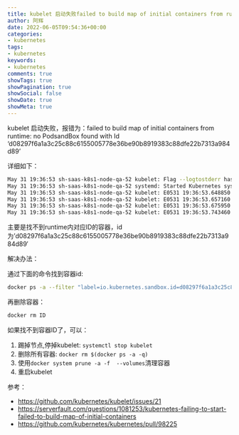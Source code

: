 ```yaml
---
title: kubelet 启动失败failed to build map of initial containers from runtime no Podsand
author: 阿辉
date: 2022-06-05T09:54:36+00:00
categories:
- kubernetes
tags:
- kubernetes
keywords:
- kubernetes
comments: true
showTags: true
showPagination: true
showSocial: false
showDate: true
showMeta: true
---
```


kubelet 启动失败，报错为：failed to build map of initial containers from runtime: no PodsandBox found with Id &#8216;d08297f6a1a3c25c88c6155005778e36be90b8919383c88dfe22b7313a984d89&#8217;

详细如下：

```bash
May 31 19:36:53 sh-saas-k8s1-node-qa-52 kubelet: Flag --logtostderr has been deprecated, will be removed in a future release, see https://github.com/kubernetes/enhancements/tree/master/keps/sig-instrumentation/2845-deprecate-klog-specific-flags-in-k8s-components
May 31 19:36:53 sh-saas-k8s1-node-qa-52 systemd: Started Kubernetes systemd probe.
May 31 19:36:53 sh-saas-k8s1-node-qa-52 kubelet: E0531 19:36:53.648850   87963 kubelet.go:1351] "Image garbage collection failed once. Stats initialization may not have completed yet" err="failed to get imageFs info: unable to find data in memory cache"
May 31 19:36:53 sh-saas-k8s1-node-qa-52 kubelet: E0531 19:36:53.657160   87963 kubelet.go:2386] "Container runtime network not ready" networkReady="NetworkReady=false reason:NetworkPluginNotReady message:docker: network plugin is not ready: kubenet does not have netConfig. This is most likely due to lack of PodCIDR"
May 31 19:36:53 sh-saas-k8s1-node-qa-52 kubelet: E0531 19:36:53.675950   87963 kubelet.go:2040] "Skipping pod synchronization" err="[container runtime status check may not have completed yet, PLEG is not healthy: pleg has yet to be successful]"
May 31 19:36:53 sh-saas-k8s1-node-qa-52 kubelet: E0531 19:36:53.743460   87963 kubelet.go:1431] "Failed to start ContainerManager" err="failed to build map of initial containers from runtime: no PodsandBox found with Id 'd08297f6a1a3c25c88c6155005778e36be90b8919383c88dfe22b7313a984d89'"
```

主要是找不到runtime内对应ID的容器，id为&#8217;d08297f6a1a3c25c88c6155005778e36be90b8919383c88dfe22b7313a984d89&#8242;

<!--more-->

解决办法：

通过下面的命令找到容器id:

```bash
docker ps -a --filter "label=io.kubernetes.sandbox.id=d08297f6a1a3c25c88c6155005778e36be90b8919383c88dfe22b7313a984d89"
```

再删除容器：

```bash
docker rm ID
```

如果找不到容器ID了，可以：  
1. 踢掉节点,停掉kubelet: `systemctl stop kubelet`  
2. 删除所有容器: `docker rm $(docker ps -a -q)`  
3. 使用`docker system prune -a -f  --volumes`清理容器  
4. 重启kubelet

参考：

  * https://github.com/kubernetes/kubelet/issues/21
  * https://serverfault.com/questions/1081253/kubernetes-failing-to-start-failed-to-build-map-of-initial-containers
  * https://github.com/kubernetes/kubernetes/pull/98225